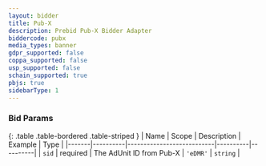 ```yaml
---
layout: bidder
title: Pub-X 
description: Prebid Pub-X Bidder Adapter
biddercode: pubx
media_types: banner
gdpr_supported: false
coppa_supported: false
usp_supported: false
schain_supported: true
pbjs: true
sidebarType: 1
---
```



### Bid Params

{: .table .table-bordered .table-striped }
| Name | Scope    | Description | Example  | Type     |
|-------|----------|---------------------------|----------|----------|
| `sid` | required | The AdUnit ID from Pub-X | `'eDMR'` | `string` |
